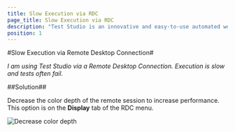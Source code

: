 ```yaml
---
title: Slow Execution via RDC
page_title: Slow Execution via RDC
description: "Test Studio is an innovative and easy-to-use automated web, WPF and load testing solution. Test Studio tests support essential technologies like ASP.NET AJAX, Silverlight, PHP and MVC. HTML5, Testing framework, functional testing, performance testing, load testing, exploratory testing, manual testing."
position: 1
---
```

#Slow Execution via Remote Desktop Connection#

*I am using Test Studio via a Remote Desktop Connection. Execution is slow and tests often fail.*

##Solution##

Decrease the color depth of the remote session to increase performance. This option is on the **Display** tab of the RDC menu.

![Decrease color depth][1]

[1]: /img/knowledge-base/test-execution-kb/slow-execution-rdc/fig1.png

